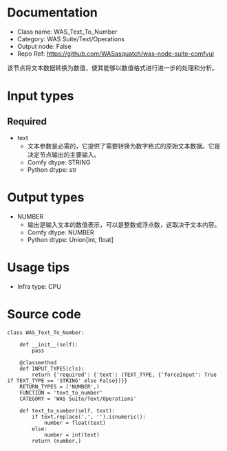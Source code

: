 # Documentation
- Class name: WAS_Text_To_Number
- Category: WAS Suite/Text/Operations
- Output node: False
- Repo Ref: https://github.com/WASasquatch/was-node-suite-comfyui

该节点将文本数据转换为数值，使其能够以数值格式进行进一步的处理和分析。

# Input types
## Required
- text
    - 文本参数是必需的，它提供了需要转换为数字格式的原始文本数据。它是决定节点输出的主要输入。
    - Comfy dtype: STRING
    - Python dtype: str

# Output types
- NUMBER
    - 输出是输入文本的数值表示，可以是整数或浮点数，这取决于文本内容。
    - Comfy dtype: NUMBER
    - Python dtype: Union[int, float]

# Usage tips
- Infra type: CPU

# Source code
```
class WAS_Text_To_Number:

    def __init__(self):
        pass

    @classmethod
    def INPUT_TYPES(cls):
        return {'required': {'text': (TEXT_TYPE, {'forceInput': True if TEXT_TYPE == 'STRING' else False})}}
    RETURN_TYPES = ('NUMBER',)
    FUNCTION = 'text_to_number'
    CATEGORY = 'WAS Suite/Text/Operations'

    def text_to_number(self, text):
        if text.replace('.', '').isnumeric():
            number = float(text)
        else:
            number = int(text)
        return (number,)
```